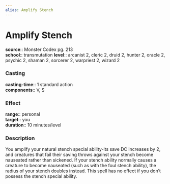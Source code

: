 ```yaml
---
alias: Amplify Stench
---
```


# Amplify Stench 

**source**:: Monster Codex pg. 213  
**school**:: transmutation
**level**:: arcanist 2, cleric 2, druid 2, hunter 2, oracle 2, psychic 2, shaman 2, sorcerer 2, warpriest 2, wizard 2

### Casting 

**casting-time**:: 1 standard action  
**components**:: V, S

### Effect 

**range**:: personal  
**target**:: you  
**duration**:: 10 minutes/level

### Description 

You amplify your natural stench special ability-its save DC increases by 2, and creatures that fail their saving throws against your stench become nauseated rather than sickened. If your stench ability normally causes a creature to become nauseated (such as with the foul stench ability), the radius of your stench doubles instead. This spell has no effect if you don’t possess the stench special ability.
